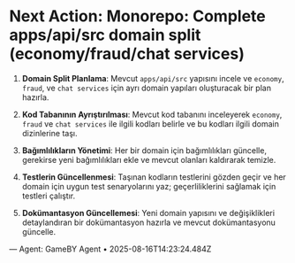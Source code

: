 # Next Action: Monorepo: Complete apps/api/src domain split (economy/fraud/chat services)

1. **Domain Split Planlama**: Mevcut `apps/api/src` yapısını incele ve `economy`, `fraud`, ve `chat services` için ayrı domain yapıları oluşturacak bir plan hazırla. 

2. **Kod Tabanının Ayrıştırılması**: Mevcut kod tabanını inceleyerek `economy`, `fraud` ve `chat services` ile ilgili kodları belirle ve bu kodları ilgili domain dizinlerine taşı.

3. **Bağımlılıkların Yönetimi**: Her bir domain için bağımlılıkları güncelle, gerekirse yeni bağımlılıkları ekle ve mevcut olanları kaldırarak temizle.

4. **Testlerin Güncellenmesi**: Taşınan kodların testlerini gözden geçir ve her domain için uygun test senaryolarını yaz; geçerliliklerini sağlamak için testleri çalıştır.

5. **Dokümantasyon Güncellemesi**: Yeni domain yapısını ve değişiklikleri detaylandıran bir dokümantasyon hazırla ve mevcut dokümantasyonu güncelle.

— Agent: GameBY Agent • 2025-08-16T14:23:24.484Z
